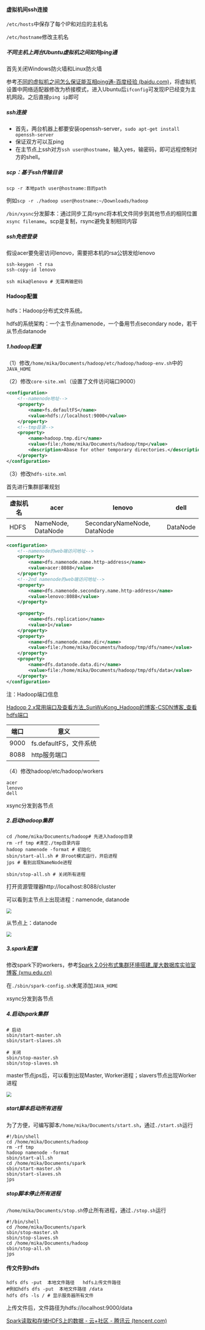#### 虚拟机间ssh连接

`/etc/hosts`中保存了每个IP和对应的主机名

`/etc/hostname`修改主机名

##### 不同主机上两台Ubuntu虚拟机之间如何ping通

首先关闭Windows防火墙和Linux防火墙

参考[不同的虚拟机之间怎么保证能互相ping通-百度经验 (baidu.com)](https://jingyan.baidu.com/article/29697b91c04e10ea20de3c9e.html)，将虚拟机设置中网络适配器修改为桥接模式，进入Ubuntu后`ifconfig`可发现IP已经变为主机网段。之后直接`ping ip`即可

##### ssh连接

- 首先，两台机器上都要安装openssh-server，`sudo apt-get install openssh-server`
- 保证双方可以互ping
- 在主节点上ssh对方`ssh user@hostname`，输入yes，输密码，即可远程控制对方的shell。


##### scp：基于ssh传输目录

`scp -r 本地path user@hostname:目的path  `

例如`scp -r ./hadoop user@hostname:~/Downloads/hadoop`



`/bin/xysnc`分发脚本：通过同步工具rsync将本机文件同步到其他节点的相同位置`xsync filename`。scp是复制，rsync避免复制相同内容



##### ssh免密登录

假设acer要免密访问lenovo，需要把本机的rsa公钥发给lenovo

```shell
ssh-keygen -t rsa
ssh-copy-id lenovo

ssh mika@lenovo # 无需再输密码
```



#### Hadoop配置

hdfs：Hadoop分布式文件系统。

hdfs的系统架构：一个主节点namenode，一个备用节点secondary node，若干从节点datanode



##### 1.hadoop配置

（1）修改`/home/mika/Documents/hadoop/etc/hadoop/hadoop-env.sh`中的`JAVA_HOME`

（2）修改`core-site.xml`（设置了文件访问端口9000）

```xml
<configuration>
    <!--namenode地址-->
    <property>
        <name>fs.defaultFS</name>
        <value>hdfs://localhost:9000</value>
    </property>
    <!--tmp目录-->
    <property>
        <name>hadoop.tmp.dir</name>
        <value>file:/home/mika/Documents/hadoop/tmp</value>
        <description>Abase for other temporary directories.</description>
    </property>
</configuration>
```

（3）修改`hdfs-site.xml`

首先进行集群部署规划

| 虚拟机名 | acer               | lenovo                      | dell     |
| -------- | ------------------ | --------------------------- | -------- |
| HDFS     | NameNode, DataNode | SecondaryNameNode, DataNode | DataNode |

```xml
<configuration>
    <!--namenode的web端访问地址-->
    <property>
        <name>dfs.namenode.name.http-address</name>
        <value>acer:8088</value>
    </property>
    <!--2nd namenode的web端访问地址-->
    <property>
        <name>dfs.namenode.secondary.name.http-address</name>
        <value>lenovo:8088</value>
    </property>
    
    <property>
        <name>dfs.replication</name>
        <value>1</value>
    </property>
    <property>
        <name>dfs.namenode.name.dir</name>
        <value>file:/home/mika/Documents/hadoop/tmp/dfs/name</value>
    </property>
    <property>
        <name>dfs.datanode.data.dir</name>
        <value>file:/home/mika/Documents/hadoop/tmp/dfs/data</value>
    </property>
</configuration>
```

注：Hadoop端口信息

[Hadoop 2.x常用端口及查看方法_SunWuKong_Hadoop的博客-CSDN博客_查看hdfs端口](https://blog.csdn.net/SunWuKong_Hadoop/article/details/60877698)

| 端口 | 意义                   |
| ---- | ---------------------- |
| 9000 | fs.defaultFS，文件系统 |
| 8088 | http服务端口           |

（4）修改hadoop/etc/hadoop/workers

```
acer
lenovo
dell
```

xsync分发到各节点



##### 2.启动hadoop集群

```shell
cd /home/mika/Documents/hadoop# 先进入hadoop目录
rm -rf tmp #清空./tmp目录内容
hadoop namenode -format # 初始化
sbin/start-all.sh # 非root模式运行，开启进程
jps # 看到出现NameNode进程

sbin/stop-all.sh # 关闭所有进程
```

打开资源管理器http://localhost:8088/cluster

可以看到主节点上出现进程：namenode, datanode

<img src="pic/namenode.png" style="zoom: 80%;" />

从节点上：datanode

<img src="pic/datanode.png" style="zoom:80%;" />

##### 3.spark配置

修改spark下的workers，参考[Spark 2.0分布式集群环境搭建_厦大数据库实验室博客 (xmu.edu.cn)](http://dblab.xmu.edu.cn/blog/1187-2/)

在`./sbin/spark-config.sh`末尾添加`JAVA_HOME`

xsync分发到各节点



##### 4.启动spark集群

```shell
# 启动
sbin/start-master.sh
sbin/start-slaves.sh

# 关闭
sbin/stop-master.sh
sbin/stop-slaves.sh
```

master节点jps后，可以看到出现Master, Worker进程；slavers节点出现Worker进程

<img src="pic/spark_master.png" style="zoom:80%;" />

##### start脚本启动所有进程

为了方便，可编写脚本`/home/mika/Documents/start.sh`，通过`./start.sh`运行

```shell
#!/bin/shell
cd /home/mika/Documents/hadoop
rm -rf tmp
hadoop namenode -format
sbin/start-all.sh
cd /home/mika/Documents/spark
sbin/start-master.sh
sbin/start-slaves.sh
jps
```



##### stop脚本停止所有进程

`/home/mika/Documents/stop.sh`停止所有进程，通过`./stop.sh`运行

```shell
#!/bin/shell
cd /home/mika/Documents/spark
sbin/stop-master.sh
sbin/stop-slaves.sh
cd /home/mika/Documents/hadoop
sbin/stop-all.sh
jps
```

#### 传文件到hdfs

```shell
hdfs dfs -put  本地文件路径   hdfs上传文件路径
#例如hdfs dfs -put  本地文件路径 /data
hdfs dfs -ls / # 显示服务器所有文件
```

上传文件后，文件路径为hdfs://localhost:9000/data

[Spark读取和存储HDFS上的数据 - 云+社区 - 腾讯云 (tencent.com)](https://cloud.tencent.com/developer/article/1546814)


